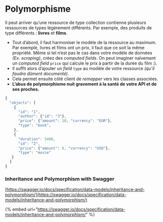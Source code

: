 # Polymorphisme

Il peut arriver qu’une ressource de type collection contienne plusieurs ressources de types légèrement différents. Par exemple, des produits de type différents : **livres** et **films**.

* Tout d’abord, il faut harmoniser le modèle de la ressource au maximum. Par exemple, livres et films ont un prix, il faut que ce soit la même propriété. Même si tel n’est pas le cas dans votre modèle de données _\(Ex. scraping\)_, créez des _computed fields_. On peut imaginer naïvement un _computed field_ `price` qui calcule le prix à partir de la durée du film :\).
*  Il suffit alors d’ajouter un _field_ `type` au modèle de votre ressource _\(qu’il faudra dûment documenté\)._
* Cela permet ensuite côté client de _remapper_ vers les classes associées.
* **L’abus de polymorphisme nuit gravement à la santé de votre API et de ses proches.**

```javascript
{
  "objects": [
    {
      "id": "1",
      "author": {"id": "3"},
      "price": {"amount": 10, "currency": "EUR"},
      "type": "book",
    },
    {
      "duration": 5400,
      "id": "2",
      "price": {"amount": 6, "currency": "USD"},
      "type": "movie"
   }
  ]
}
```

### Inheritance and Polymorphism with Swagger

[https://swagger.io/docs/specification/data-models/inheritance-and-polymorphism/](https://swagger.io/docs/specification/data-models/inheritance-and-polymorphism/)

{% embed url="https://swagger.io/docs/specification/data-models/inheritance-and-polymorphism/" %}



